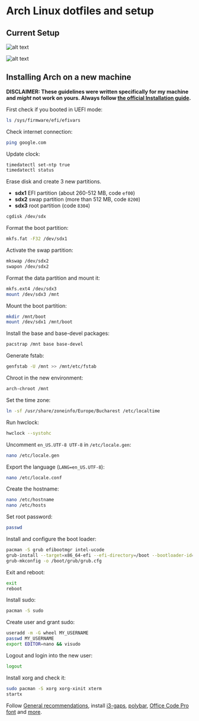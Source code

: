 # Arch Linux dotfiles and setup

## Current Setup
![alt text](https://github.com/BogdanIonesq/dotfiles/blob/master/code.png)

![alt text](https://github.com/BogdanIonesq/dotfiles/blob/master/terminal.png)

## Installing Arch on a new machine
**DISCLAIMER: These guidelines were written specifically for my machine and _might_ not work on yours. Always follow [the official Installation guide](https://wiki.archlinux.org/index.php/Installation_guide).**

First check if you booted in UEFI mode:
``` sh
ls /sys/firmware/efi/efivars
```

Check internet connection:
``` sh
ping google.com
```

Update clock:
``` sh
timedatectl set-ntp true
timedatectl status
```

Erase disk and create 3 new partitions.
- **sdx1** EFI partition (about 260-512 MB, code `ef00`)
- **sdx2** swap partition (more than 512 MB, code `8200`)
- **sdx3** root partition (code `8304`)
``` sh
cgdisk /dev/sdx
```

Format the boot partition:
``` sh
mkfs.fat -F32 /dev/sdx1
```

Activate the swap partition:
``` sh
mkswap /dev/sdx2
swapon /dev/sdx2
```

Format the data partition and mount it:
``` sh
mkfs.ext4 /dev/sdx3
mount /dev/sdx3 /mnt
```

Mount the boot partition:
``` sh
mkdir /mnt/boot
mount /dev/sdx1 /mnt/boot
```

Install the base and base-devel packages:
``` sh
pacstrap /mnt base base-devel
```

Generate fstab:
``` sh
genfstab -U /mnt >> /mnt/etc/fstab
```

Chroot in the new environment:
``` sh
arch-chroot /mnt
```

Set the time zone:
``` sh
ln -sf /usr/share/zoneinfo/Europe/Bucharest /etc/localtime
```

Run hwclock:
``` sh
hwclock --systohc
```

Uncomment `en_US.UTF-8 UTF-8` in `/etc/locale.gen`:
``` sh
nano /etc/locale.gen
```

Export the language (`LANG=en_US.UTF-8`):
``` sh
nano /etc/locale.conf
```

Create the hostname:
``` sh
nano /etc/hostname
nano /etc/hosts
```

Set root password:
``` sh
passwd
```

Install and configure the boot loader:
``` sh
pacman -S grub efibootmgr intel-ucode
grub-install --target=x86_64-efi --efi-directory=/boot --bootloader-id=grub
grub-mkconfig -o /boot/grub/grub.cfg
```

Exit and reboot:
``` sh
exit
reboot
```

Install sudo:
``` sh
pacman -S sudo
```

Create user and grant sudo:
``` sh
useradd -m -G wheel MY_USERNAME
passwd MY_USERNAME
export EDITOR=nano && visudo
```

Logout and login into the new user:
``` sh
logout
```

Install xorg and check it:
``` sh
sudo pacman -S xorg xorg-xinit xterm
startx
```

Follow [General recommendations](https://wiki.archlinux.org/index.php/general_recommendations), install [i3-gaps](https://github.com/Airblader/i3), [polybar](https://github.com/jaagr/polybar), [Office Code Pro font](https://github.com/nathco/Office-Code-Pro) and [more](https://wiki.archlinux.org/index.php/List_of_applications).
